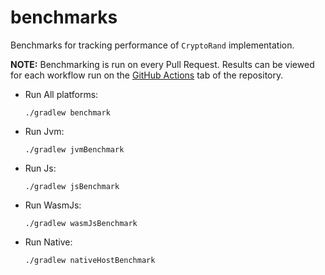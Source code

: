 # benchmarks

Benchmarks for tracking performance of `CryptoRand` implementation.

**NOTE:** Benchmarking is run on every Pull Request. Results can be viewed for each
workflow run on the [GitHub Actions][url-actions] tab of the repository.

- Run All platforms:
  ```shell
  ./gradlew benchmark
  ```

- Run Jvm:
  ```shell
  ./gradlew jvmBenchmark
  ```

- Run Js:
  ```shell
  ./gradlew jsBenchmark
  ```

- Run WasmJs:
  ```shell
  ./gradlew wasmJsBenchmark
  ```

- Run Native:
  ```shell
  ./gradlew nativeHostBenchmark
  ```

[url-actions]: https://github.com/KotlinCrypto/random/actions/
